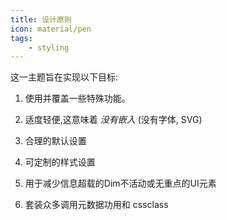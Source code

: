 ```yaml
---
title: 设计原则
icon: material/pen
tags:
    - styling
---
```


这一主题旨在实现以下目标:

1. 使用并覆盖一些特殊功能。

2. 适度轻便,这意味着 *没有嵌入* (没有字体, SVG)

3. 合理的默认设置

4. 可定制的样式设置

 5. 用于减少信息超载的Dim不活动或无重点的UI元素

6. 套装众多调用元数据功用和 cssclass